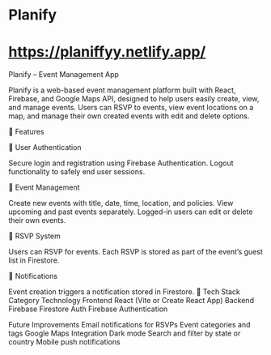 # Planify

# https://planiffyy.netlify.app/
Planify – Event Management App

Planify is a web-based event management platform built with React, Firebase, and Google Maps API, designed to help users easily create, view, and manage events. Users can RSVP to events, view event locations on a map, and manage their own created events with edit and delete options.

🚀 Features

🧭 User Authentication

Secure login and registration using Firebase Authentication.
Logout functionality to safely end user sessions.

🎉 Event Management

Create new events with title, date, time, location, and policies.
View upcoming and past events separately.
Logged-in users can edit or delete their own events.


📩 RSVP System

Users can RSVP for events.
Each RSVP is stored as part of the event’s guest list in Firestore.

🔔 Notifications

Event creation triggers a notification stored in Firestore.
🧩 Tech Stack
Category	Technology
Frontend	React (Vite or Create React App)
Backend	Firebase Firestore
Auth	Firebase Authentication

Future Improvements
Email notifications for RSVPs
Event categories and tags
Google Maps Integration
Dark mode
Search and filter by state or country
Mobile push notifications